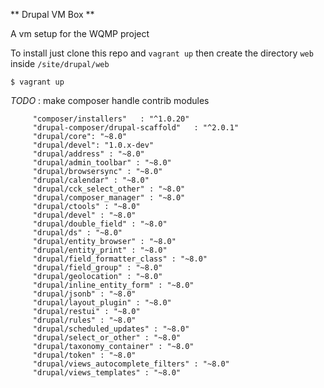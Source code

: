 ** Drupal VM Box **

A vm setup for the WQMP project

To install just clone this repo and `vagrant up` then create the directory `web` inside `/site/drupal/web`

    $ vagrant up
   

_TODO_ : make composer handle contrib modules

```
     "composer/installers"   : "^1.0.20"
     "drupal-composer/drupal-scaffold"   : "^2.0.1"
     "drupal/core": "~8.0"
     "drupal/devel": "1.0.x-dev"
     "drupal/address" : "~8.0"
     "drupal/admin_toolbar" : "~8.0"
     "drupal/browsersync" : "~8.0"
     "drupal/calendar" : "~8.0"
     "drupal/cck_select_other" : "~8.0"
     "drupal/composer_manager" : "~8.0"
     "drupal/ctools" : "~8.0"
     "drupal/devel" : "~8.0"
     "drupal/double_field" : "~8.0"
     "drupal/ds" : "~8.0"
     "drupal/entity_browser" : "~8.0"
     "drupal/entity_print" : "~8.0"
     "drupal/field_formatter_class" : "~8.0"
     "drupal/field_group" : "~8.0"
     "drupal/geolocation" : "~8.0"
     "drupal/inline_entity_form" : "~8.0"
     "drupal/jsonb" : "~8.0"
     "drupal/layout_plugin" : "~8.0"
     "drupal/restui" : "~8.0"
     "drupal/rules" : "~8.0"
     "drupal/scheduled_updates" : "~8.0"
     "drupal/select_or_other" : "~8.0"
     "drupal/taxonomy_container" : "~8.0"
     "drupal/token" : "~8.0"
     "drupal/views_autocomplete_filters" : "~8.0"
     "drupal/views_templates" : "~8.0"
```